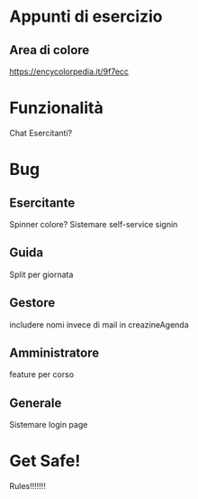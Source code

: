 # Appunti di esercizio

## Area di colore
https://encycolorpedia.it/9f7ecc

# Funzionalità
Chat Esercitanti?

# Bug
## Esercitante
Spinner colore?
Sistemare self-service signin

## Guida
Split per giornata

## Gestore
includere nomi invece di mail in creazineAgenda

## Amministratore
feature per corso

## Generale
Sistemare login page

# Get Safe!
Rules!!!!!!!
